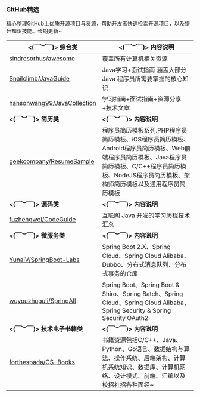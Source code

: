### GitHub精选

精心整理GitHub上优质开源项目与资源，帮助开发者快速检索开源项目，以及提升知识技能。长期更新~



| **<(￣︶￣)> 综合类**                                        | **<(￣︶￣)> 内容说明**                                      |
| ------------------------------------------------------------ | ------------------------------------------------------------ |
| [sindresorhus/awesome](https://github.com/sindresorhus/awesome) | 覆盖所有计算机相关资源                                       |
| [Snailclimb/JavaGuide](https://github.com/Snailclimb/JavaGuide) | Java学习+面试指南 涵盖大部分 Java 程序员所需要掌握的核心知识 |
| [hansonwang99/JavaCollection](https://github.com/hansonwang99/JavaCollection) | 学习指南+面试指南+资源分享+技术文章 |  
| **<(￣︶￣)> 简历类**                                          | **<(￣︶￣)> 内容说明**                                      |
| [geekcompany/ResumeSample](https://github.com/geekcompany/ResumeSample) | 程序员简历模板系列.PHP程序员简历模板、iOS程序员简历模板、Android程序员简历模板、Web前端程序员简历模板、Java程序员简历模板、C/C++程序员简历模板、NodeJS程序员简历模板、架构师简历模板以及通用程序员简历模板 |
| **<(￣︶￣)> 源码类**                                          | **<(￣︶￣)> 内容说明**                                      |
| [fuzhengwei/CodeGuide](https://github.com/fuzhengwei/CodeGuide) | 互联网 Java 开发的学习历程技术汇总   |
| **<(￣︶￣)> 微服务类**                                          | **<(￣︶￣)> 内容说明**                                      |
| [YunaiV/SpringBoot-Labs](https://github.com/YunaiV/SpringBoot-Labs) | Spring Boot 2.X、Spring Cloud、Spring Cloud Alibaba、Dubbo、分布式消息队列、分布式事务的仓库   |
| [wuyouzhuguli/SpringAll](https://github.com/wuyouzhuguli/SpringAll) | Spring Boot、Spring Boot & Shiro、Spring Batch、Spring Cloud、Spring Cloud Alibaba、Spring Security & Spring Security OAuth2   |
| **<(￣︶￣)> 技术电子书籍类**                                          | **<(￣︶￣)> 内容说明**                                      |
| [forthespada/CS-Books](https://github.com/forthespada/CS-Books) | 书籍资源包括C/C++、Java、Python、Go语言、数据结构与算法、操作系统、后端架构、计算机系统知识、数据库、计算机网络、设计模式、前端、汇编以及校招社招各种面经~   |

